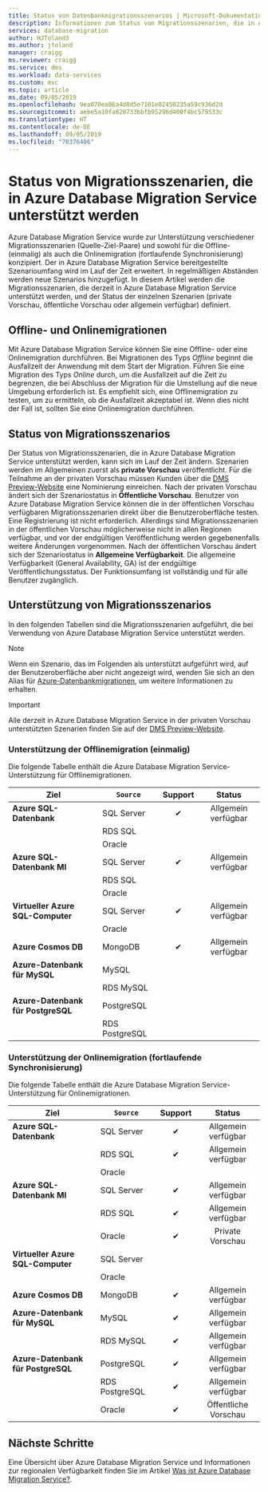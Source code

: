 ```yaml
---
title: Status von Datenbankmigrationsszenarios | Microsoft-Dokumentation
description: Informationen zum Status von Migrationsszenarien, die in Azure Database Migration Service unterstützt werden.
services: database-migration
author: HJToland3
ms.author: jtoland
manager: craigg
ms.reviewer: craigg
ms.service: dms
ms.workload: data-services
ms.custom: mvc
ms.topic: article
ms.date: 09/05/2019
ms.openlocfilehash: 9ea070ea86a4d0d5e7101e82450235a59c936d2d
ms.sourcegitcommit: aebe5a10fa828733bbfb95296d400f4bc579533c
ms.translationtype: HT
ms.contentlocale: de-DE
ms.lasthandoff: 09/05/2019
ms.locfileid: "70376406"
---
```

# <a name="status-of-migration-scenarios-supported-by-azure-database-migration-service"></a>Status von Migrationsszenarien, die in Azure Database Migration Service unterstützt werden

Azure Database Migration Service wurde zur Unterstützung verschiedener Migrationsszenarien (Quelle-Ziel-Paare) und sowohl für die Offline- (einmalig) als auch die Onlinemigration (fortlaufende Synchronisierung) konzipiert. Der in Azure Database Migration Service bereitgestellte Szenarioumfang wird im Lauf der Zeit erweitert. In regelmäßigen Abständen werden neue Szenarios hinzugefügt. In diesem Artikel werden die Migrationsszenarien, die derzeit in Azure Database Migration Service unterstützt werden, und der Status der einzelnen Szenarien (private Vorschau, öffentliche Vorschau oder allgemein verfügbar) definiert.

## <a name="offline-versus-online-migrations"></a>Offline- und Onlinemigrationen

Mit Azure Database Migration Service können Sie eine Offline- oder eine Onlinemigration durchführen. Bei Migrationen des Typs *Offline* beginnt die Ausfallzeit der Anwendung mit dem Start der Migration. Führen Sie eine Migration des Typs *Online* durch, um die Ausfallzeit auf die Zeit zu begrenzen, die bei Abschluss der Migration für die Umstellung auf die neue Umgebung erforderlich ist. Es empfiehlt sich, eine Offlinemigration zu testen, um zu ermitteln, ob die Ausfallzeit akzeptabel ist. Wenn dies nicht der Fall ist, sollten Sie eine Onlinemigration durchführen.

## <a name="migration-scenario-status"></a>Status von Migrationsszenarios

Der Status von Migrationsszenarien, die in Azure Database Migration Service unterstützt werden, kann sich im Lauf der Zeit ändern. Szenarien werden im Allgemeinen zuerst als **private Vorschau** veröffentlicht. Für die Teilnahme an der privaten Vorschau müssen Kunden über die [DMS Preview-Website](https://aka.ms/dms-preview) eine Nominierung einreichen. Nach der privaten Vorschau ändert sich der Szenariostatus in **Öffentliche Vorschau**. Benutzer von Azure Database Migration Service können die in der öffentlichen Vorschau verfügbaren Migrationsszenarien direkt über die Benutzeroberfläche testen. Eine Registrierung ist nicht erforderlich.  Allerdings sind Migrationsszenarien in der öffentlichen Vorschau möglicherweise nicht in allen Regionen verfügbar, und vor der endgültigen Veröffentlichung werden gegebenenfalls weitere Änderungen vorgenommen. Nach der öffentlichen Vorschau ändert sich der Szenariostatus in **Allgemeine Verfügbarkeit**. Die allgemeine Verfügbarkeit (General Availability, GA) ist der endgültige Veröffentlichungsstatus. Der Funktionsumfang ist vollständig und für alle Benutzer zugänglich.

## <a name="migration-scenario-support"></a>Unterstützung von Migrationsszenarios

In den folgenden Tabellen sind die Migrationsszenarien aufgeführt, die bei Verwendung von Azure Database Migration Service unterstützt werden.

> [!NOTE]
> Wenn ein Szenario, das im Folgenden als unterstützt aufgeführt wird, auf der Benutzeroberfläche aber nicht angezeigt wird, wenden Sie sich an den Alias für [Azure-Datenbankmigrationen](mailto:AskAzureDatabaseMigrations@service.microsoft.com), um weitere Informationen zu erhalten.

> [!IMPORTANT]
> Alle derzeit in Azure Database Migration Service in der privaten Vorschau unterstützten Szenarien finden Sie auf der [DMS Preview-Website](https://aka.ms/dms-preview).

### <a name="offline-one-time-migration-support"></a>Unterstützung der Offlinemigration (einmalig)

Die folgende Tabelle enthält die Azure Database Migration Service-Unterstützung für Offlinemigrationen.

| Ziel  | `Source` | Support | Status |
| ------------- | ------------- |:-------------:|:-------------:|
| **Azure SQL-Datenbank** | SQL Server | ✔ | Allgemein verfügbar |
|   | RDS SQL |  |  |
|   | Oracle |  |  |
| **Azure SQL-Datenbank MI** | SQL Server | ✔ | Allgemein verfügbar |
|   | RDS SQL |  |  |
|   | Oracle |  |   |
| **Virtueller Azure SQL-Computer** | SQL Server | ✔ | Allgemein verfügbar |
|   | Oracle |   |   |
| **Azure Cosmos DB** | MongoDB | ✔ | Allgemein verfügbar |
| **Azure-Datenbank für MySQL** | MySQL |   |   |
|   | RDS MySQL |   |   |
| **Azure-Datenbank für PostgreSQL** | PostgreSQL |  |
|  | RDS PostgreSQL |   |   |

### <a name="online-continuous-sync-migration-support"></a>Unterstützung der Onlinemigration (fortlaufende Synchronisierung)

Die folgende Tabelle enthält die Azure Database Migration Service-Unterstützung für Onlinemigrationen.

| Ziel  | `Source` | Support | Status |
| ------------- | ------------- |:-------------:|:-------------:|
| **Azure SQL-Datenbank** | SQL Server | ✔ | Allgemein verfügbar |
|   | RDS SQL | ✔ | Allgemein verfügbar |
|   | Oracle |  |  |
| **Azure SQL-Datenbank MI** | SQL Server | ✔ | Allgemein verfügbar |
|   | RDS SQL | ✔ | Allgemein verfügbar |
|   | Oracle | ✔ | Private Vorschau |
| **Virtueller Azure SQL-Computer** | SQL Server |   |   |
|   | Oracle  |  |  |
| **Azure Cosmos DB** | MongoDB | ✔ | Allgemein verfügbar |
| **Azure-Datenbank für MySQL** | MySQL | ✔ | Allgemein verfügbar |
|   | RDS MySQL | ✔ | Allgemein verfügbar |
| **Azure-Datenbank für PostgreSQL** | PostgreSQL | ✔ | Allgemein verfügbar |
|   | RDS PostgreSQL | ✔ | Allgemein verfügbar |
|   | Oracle | ✔ | Öffentliche Vorschau |

## <a name="next-steps"></a>Nächste Schritte

Eine Übersicht über Azure Database Migration Service und Informationen zur regionalen Verfügbarkeit finden Sie im Artikel [Was ist Azure Database Migration Service?](dms-overview.md).
